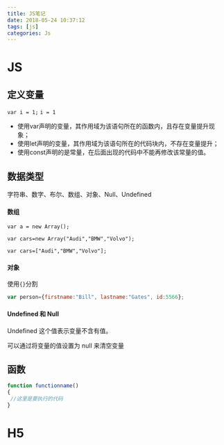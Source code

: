 ```yaml
---
title: JS笔记
date: 2018-05-24 10:37:12
tags: [js]  
categories: Js
---
```


<!-- more --> 

# JS

## 定义变量

`var i = 1;`
`i = 1`
- 使用var声明的变量，其作用域为该语句所在的函数内，且存在变量提升现象；
- 使用let声明的变量，其作用域为该语句所在的代码块内，不存在变量提升；
- 使用const声明的是常量，在后面出现的代码中不能再修改该常量的值。
## 数据类型
字符串、数字、布尔、数组、对象、Null、Undefined
#### 数组
`var a = new Array();`  

`var cars=new Array("Audi","BMW","Volvo");`  

`var cars=["Audi","BMW","Volvo"];`  

#### 对象

使用`{}`分割  


```javascript
var person={firstname:"Bill", lastname:"Gates", id:5566};
```

#### Undefined 和 Null

Undefined 这个值表示变量不含有值。

可以通过将变量的值设置为 null 来清空变量

## 函数

```javascript
function functionname()
{
 //这里是要执行的代码
}
```

# H5

